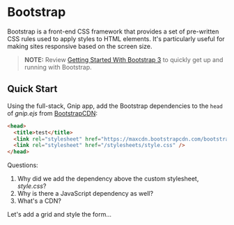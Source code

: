 # Bootstrap

Bootstrap is a front-end CSS framework that provides a set of pre-written CSS rules used to apply styles to HTML elements. It's particularly useful for making sites responsive based on the screen size.

> **NOTE:** Review [Getting Started With Bootstrap 3](https://realpython.com/blog/python/getting-started-with-bootstrap-3/) to quickly get up and running with Bootstrap.

## Quick Start

Using the full-stack, Gnip app, add the Bootstrap dependencies to the `head` of *gnip.ejs* from [BootstrapCDN](https://www.bootstrapcdn.com/):

```html
<head>
  <title>test</title>
  <link rel="stylesheet" href="https://maxcdn.bootstrapcdn.com/bootstrap/3.3.7/css/bootstrap.min.css">
  <link rel="stylesheet" href="/stylesheets/style.css" />
</head>
```

Questions:

1. Why did we add the dependency above the custom stylesheet, *style.css*?
1. Why is there a JavaScript dependency as well?
1. What's a CDN?

Let's add a grid and style the form...

